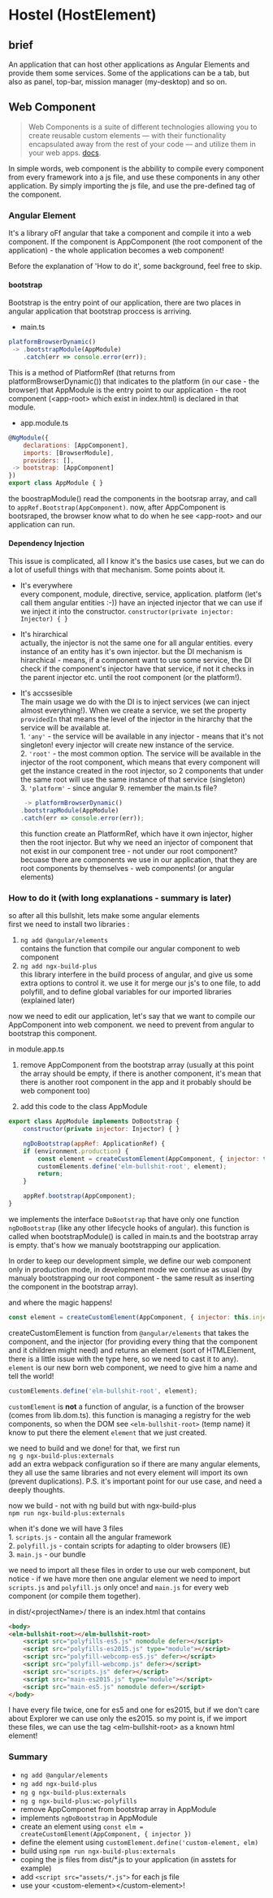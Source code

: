 # Hostel (HostElement)

## brief
An application that can host other applications as Angular Elements and provide them some services. Some of the applications can be a tab, but also as panel, top-bar, mission manager (my-desktop) and so on.

## Web Component

>Web Components is a suite of different technologies allowing you to create reusable custom elements — with their functionality encapsulated away from the rest of your code — and utilize them in your web apps. [docs](https://developer.mozilla.org/en-US/docs/Web/Web_Components).

In simple words, web component is the abbility to compile every component from every framework into a js file, and use these components in any other application. By simply importing the js file, and use the pre-defined tag of the component.

### Angular Element
It's a library oFf angular that take a component and compile it into a web component. If the component is AppComponent (the root component of the application) - the whole application becomes a web component! 

Before the explanation of 'How to do it', some background, feel free to skip.

#### bootstrap
Bootstrap is the entry point of our application, there are two places in angular application that bootstrap proccess is arriving.
	 
* main.ts  
```js
platformBrowserDynamic()
 -> .bootstrapModule(AppModule)
 	.catch(err => console.error(err));
```  
This is a method of PlatformRef (that returns from platformBrowserDynamic()) that indicates to the platform (in our case - the browser) that AppModule is the entry point to our application - the root component (\<app-root> which exist in index.html) is declared in that module.
* app.module.ts
```js
@NgModule({
	declarations: [AppComponent],
	imports: [BrowserModule],
	providers: [],
 ->	bootstrap: [AppComponent]
})
export class AppModule { }
```
the boostrapModule() read the components in the bootsrap array, and call to `appRef.Bootstrap(AppComponent)`. now, after AppComponent is bootsraped, the browser know what to do when he see \<app-root> and our application can run.

#### Dependency Injection
This issue is complicated, all I know it's the basics use cases, but we can do a lot of usefull things with that mechanism. Some points about it.
* It's everywhere  
	every component, module, directive, service, application. platform (let's call them angular entities :-)) have an injected injector that we can use if we inject it into the constructor.  `constructor(private injector: Injector) { }`

* It's hirarchical  
	actually, the injector is not the same one for all angular entities. every instance of an entity has it's own injector. but the DI mechanism is hirarchical - means, if a component want to use some service, the DI check if the component's injector have that service, if not it checks in the parent injector etc. until the root component (or the platform!).

* It's accssesible  
	The main usage we do with the DI is to inject services (we can inject almost everything!). When we create a service, we set the property `providedIn` that means the level of the injector in the hirarchy that the service will be available at.   
		1. `'any'` - the service will be available in any injector - means that it's not singleton! every injector will create new instance of the service.  
		2. `'root'` - the most common option. The service will be available in the injector of the root component, which means that every component will get the instance created in the root injector, so 2 components that under the same root will use the same instance of that service (singleton)  
		3. `'platform'` - since angular 9. remember the main.ts file?  
	```js
	 -> platformBrowserDynamic()
	.bootstrapModule(AppModule)
	.catch(err => console.error(err));
	```
	this function create an PlatformRef, which have it own injector, higher then the root injector. But why we need an injector of component that not exist in our component tree - not under our root component? becuase there are components we use in our application, that they are root components by themselves - web components! (or angular elements)

### How to do it (with long explanations - summary is later)
so after all this bullshit, lets make some angular elements  
first we need to install two libraries  :

1. `ng add @angular/elements`  
	contains the function that compile our angular component to web component
2. `ng add ngx-build-plus`   
	this library interfere in the build process of angular, and give us some extra options to control it. we use it for merge our js's to one file, to add polyfill, and to define global variables for our imported libraries (explained later)

now we need to edit our application, let's say that we want to compile our AppComponent into web component. we need to prevent from angular to bootstrap this component. 

in module.app.ts
1. remove AppComponent from the bootstrap array (usually at this point the array should be empty, if there is another component, it's mean that there is another root component in the app and it probably should be web component too)

2. add this code to the class AppModule
```js
export class AppModule implements DoBootstrap {
	constructor(private injector: Injector) { }

	ngDoBootstrap(appRef: ApplicationRef) {
	if (environment.production) {
		const element = createCustomElement(AppComponent, { injector: this.injector }) as any;
		customElements.define('elm-bullshit-root', element);
		return;
	}

	appRef.bootstrap(AppComponent);
}
```
we implements the interface `DoBootstrap` that have only one function `ngDoBootstrap` (like any other lifecycle hooks of angular). this function is called when bootstrapModule() is called in main.ts and the bootstrap array is empty. that's how we manualy bootstrapping our application. 

In order to keep our development simple, we define our web component only in production mode, in development mode we continue as usual (by manualy bootstrapping our root component - the same result as inserting the component in the bootstrap array).

and where the magic happens!

```js
const element = createCustomElement(AppComponent, { injector: this.injector }) as any;
```

createCustomElement is function from `@angular/elements` that takes the component, and the injector (for providing every thing that the component and it children might need)
and returns an element (sort of HTMLElement, there is a little issue with the type here, so we need to cast it to any).    
`element` is our new born web component, we need to give him a name and tell the world!

```js
customElements.define('elm-bullshit-root', element);
```
`customElement` is **not** a function of angular, is a function of the browser (comes from lib.dom.ts). this function is managing a registry for the web components, so when the DOM see `<elm-bullshit-root>` (temp name) it know to put there the element `element` that we just created.

we need to build and we done! for that, we first run  
`ng g ngx-build-plus:externals`  
add an extra webpack configuration so if there are many angular elements, they all use the same libraries and not every element will import its own (prevent duplications). P.S. it's important point for our use case, and need a deeply thoughts.

now we build - not with ng build but with ngx-build-plus  
`npm run ngx-build-plus:externals`  

when it's done we will have 3 files  
	1. `scripts.js` - contain all the angular framework   
	2. `polyfill.js` - contain scripts for adapting to older browsers (IE)  
	3. `main.js` - our bundle

we need to import all these files in order to use our web component, but notice - if we have more then one angular element we need to import `scripts.js` and `polyfill.js` only once! and `main.js` for every web component (or compile them together).

in dist/\<projectName>/ there is an index.html that contains

```html
<body>
<elm-bullshit-root></elm-bullshit-root>
	<script src="polyfills-es5.js" nomodule defer></script>
	<script src="polyfills-es2015.js" type="module"></script>
	<script src="polyfill-webcomp-es5.js" defer></script>
	<script src="polyfill-webcomp.js" defer></script>
	<script src="scripts.js" defer></script>
	<script src="main-es2015.js" type="module"></script>
	<script src="main-es5.js" nomodule defer></script>
</body>
```

I have every file twice, one for es5 and one for es2015, but if we don't care about Explorer we can use only the es2015. 
so my point is, if we import these files, we can use the tag \<elm-bullshit-root> as a known html element!



### Summary
* `ng add @angular/elements`
* `ng add ngx-build-plus`
* `ng g ngx-build-plus:externals`
* `ng g ngx-build-plus:wc-polyfills`
* remove AppComponet from bootstrap array in AppModule
* implements `ngDoBootstrap` in AppModule
* create an element using `const elm = createCustomElement(AppComponent, { injector })`
* define the element using `customElement.define('custom-element, elm)`
* build using `npm run ngx-build-plus:externals`
* coping the js files from dist/*.js to your application (in asstets for example)
* add `<script src="assets/*.js">` for each js file
* use your \<custom-element>\</custom-element>!
